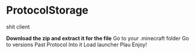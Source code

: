 # ProtocolStorage
shit client


**Download the zip and extract it for the file**
Go to your .minecraft folder
Go to versions
Past Protocol Into it
Load launcher
Plau
Enjoy!
